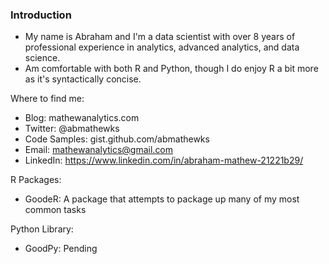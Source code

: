 ### Introduction 

- My name is Abraham and I'm a data scientist with over 8 years of professional experience in analytics, advanced analytics, and data science.
- Am comfortable with both R and Python, though I do enjoy R a bit more as it's syntactically concise.

Where to find me:
- Blog: mathewanalytics.com
- Twitter: @abmathewks 
- Code Samples: gist.github.com/abmathewks 
- Email: mathewanalytics@gmail.com
- LinkedIn: https://www.linkedin.com/in/abraham-mathew-21221b29/

R Packages: 
- GoodeR: A package that attempts to package up many of my most common tasks

Python Library: 
- GoodPy: Pending 

